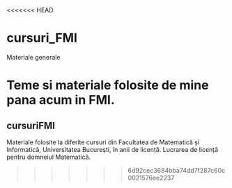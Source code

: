 <<<<<<< HEAD
# cursuri_FMI
Materiale generale

Teme si materiale folosite de mine pana acum in FMI.
=======
## cursuriFMI
Materiale folosite la diferite cursuri din Facultatea de Matematică și Informatică, Universitatea București, în anii de licență.
Lucrarea de licență pentru domneiul Matematică.
>>>>>>> 6d92cec3684bba74dd7f287c60c0021576ee2237
